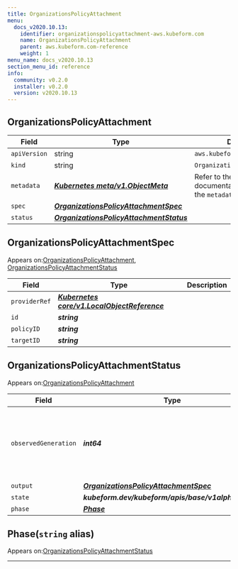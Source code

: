 ```yaml
---
title: OrganizationsPolicyAttachment
menu:
  docs_v2020.10.13:
    identifier: organizationspolicyattachment-aws.kubeform.com
    name: OrganizationsPolicyAttachment
    parent: aws.kubeform.com-reference
    weight: 1
menu_name: docs_v2020.10.13
section_menu_id: reference
info:
  community: v0.2.0
  installer: v0.2.0
  version: v2020.10.13
---
```


## OrganizationsPolicyAttachment
| Field | Type | Description |
| ------ | ----- | ----------- |
| `apiVersion` | string | `aws.kubeform.com/v1alpha1` |
|    `kind` | string | `OrganizationsPolicyAttachment` |
| `metadata` | ***[Kubernetes meta/v1.ObjectMeta](https://kubernetes.io/docs/reference/generated/kubernetes-api/v1.13/#objectmeta-v1-meta)***|Refer to the Kubernetes API documentation for the fields of the `metadata` field.|
| `spec` | ***[OrganizationsPolicyAttachmentSpec](#organizationspolicyattachmentspec)***||
| `status` | ***[OrganizationsPolicyAttachmentStatus](#organizationspolicyattachmentstatus)***||
## OrganizationsPolicyAttachmentSpec

Appears on:[OrganizationsPolicyAttachment](#organizationspolicyattachment), [OrganizationsPolicyAttachmentStatus](#organizationspolicyattachmentstatus)

| Field | Type | Description |
| ------ | ----- | ----------- |
| `providerRef` | ***[Kubernetes core/v1.LocalObjectReference](https://kubernetes.io/docs/reference/generated/kubernetes-api/v1.13/#localobjectreference-v1-core)***||
| `id` | ***string***||
| `policyID` | ***string***||
| `targetID` | ***string***||
## OrganizationsPolicyAttachmentStatus

Appears on:[OrganizationsPolicyAttachment](#organizationspolicyattachment)

| Field | Type | Description |
| ------ | ----- | ----------- |
| `observedGeneration` | ***int64***| ***(Optional)*** Resource generation, which is updated on mutation by the API Server.|
| `output` | ***[OrganizationsPolicyAttachmentSpec](#organizationspolicyattachmentspec)***| ***(Optional)*** |
| `state` | ***kubeform.dev/kubeform/apis/base/v1alpha1.State***| ***(Optional)*** |
| `phase` | ***[Phase](#phase)***| ***(Optional)*** |
## Phase(`string` alias)

Appears on:[OrganizationsPolicyAttachmentStatus](#organizationspolicyattachmentstatus)

---
